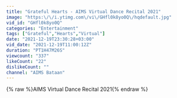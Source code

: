 ```yaml
---
title: "Grateful Hearts - AIMS Virtual Dance Recital 2021"
image: "https:\/\/i.ytimg.com\/vi\/GHfl0k8yo0Q\/hqdefault.jpg"
vid_id: "GHfl0k8yo0Q"
categories: "Entertainment"
tags: ["Grateful","Hearts","Virtual"]
date: "2021-12-19T23:30:28+03:00"
vid_date: "2021-12-19T11:00:12Z"
duration: "PT1H47M26S"
viewcount: "337"
likeCount: "22"
dislikeCount: ""
channel: "AIMS Bataan"
---
```

{% raw %}AIMS Virtual Dance Recital 2021{% endraw %}

